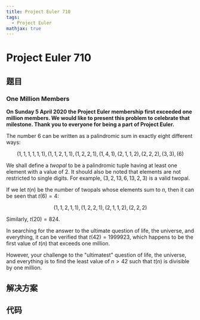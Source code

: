 ```yaml
---
title: Project Euler 710
tags:
  - Project Euler
mathjax: true
---
```

<escape><!-- more --></escape>
    
# Project Euler 710
## 题目
### One Million Members


**On Sunday 5 April 2020 the Project Euler membership first exceeded one million members. We would like to present this problem to celebrate that milestone. Thank you to everyone for being a part of Project Euler.**

The number $6$ can be written as a palindromic sum in exactly eight different ways:

$$(1, 1, 1, 1, 1, 1), (1, 1, 2, 1, 1), (1, 2, 2, 1), (1, 4, 1), (2, 1, 1, 2), (2, 2, 2), (3, 3), (6)$$

We shall define a *twopal* to be a palindromic tuple having at least one element with a value of $2$. It should also be noted that elements are not restricted to single digits. For example, $(3, 2, 13, 6, 13, 2, 3)$ is a valid twopal.

If we let $t(n)$ be the number of twopals whose elements sum to $n$, then it can be seen that $t(6) = 4$:

$$(1, 1, 2, 1, 1), (1, 2, 2, 1), (2, 1, 1, 2), (2, 2, 2)$$

Similarly, $t(20) = 824$.

In searching for the answer to the ultimate question of life, the universe, and everything, it can be verified that $t(42) = 1999923$, which happens to be the first value of $t(n)$ that exceeds one million.

However, your challenge to the "ultimatest" question of life, the universe, and everything is to find the least value of $n \gt 42$ such that $t(n)$ is divisible by one million.




## 解决方案


## 代码


